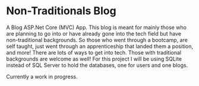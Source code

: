# Non-Traditionals Blog #

A Blog ASP.Net Core (MVC) App. This blog is meant for mainly those who are planning to go into or have already gone into the tech field but have non-traditional backgrounds.
So those who went through a bootcamp, are self taught, just went through an apprenticeship that landed them a position, and more! There are lots of ways to get into tech.
Those with traditional backgrounds are welcome as well! 
For this project I will be using SQLite instead of SQL Server to hold the databases, one for users and one blogs.

Currently a work in progress.
